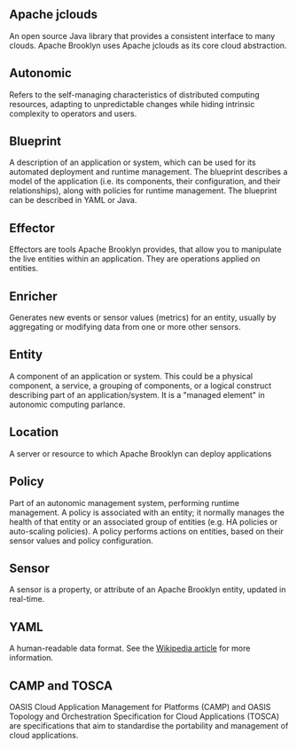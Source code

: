 ## Apache jclouds
An open source Java library that provides a consistent interface to many
clouds. Apache Brooklyn uses Apache jclouds as its core cloud abstraction.

## Autonomic
Refers to the self-managing characteristics of distributed computing resources,
adapting to unpredictable changes while hiding intrinsic complexity to
operators and users.

## Blueprint
A description of an application or system, which can be used for its automated
deployment and runtime management. The blueprint describes a model of the
application (i.e. its components, their configuration, and their
relationships), along with policies for runtime management. The blueprint can
be described in YAML or Java.

## Effector
Effectors are tools Apache Brooklyn provides, that allow you to manipulate the live entities within an application.
They are operations applied on entities.

## Enricher
Generates new events or sensor values (metrics) for an entity, usually by aggregating 
or modifying data from one or more other sensors.

## Entity
A component of an application or system. This could be a physical component, a
service, a grouping of components, or a logical construct describing part of an
application/system. It is a "managed element" in autonomic computing parlance.

## Location
A server or resource to which Apache Brooklyn can deploy applications

## Policy
Part of an autonomic management system, performing runtime management. A policy
is associated with an entity; it normally manages the health of that entity
or an associated group of entities (e.g. HA policies or auto-scaling policies).
A policy performs actions on entities, based on their sensor values and policy configuration.

## Sensor
A sensor is a property, or attribute of an Apache Brooklyn entity, updated in real-time.

## YAML
A human-readable data format. See the [Wikipedia article](http://en.wikipedia.org/wiki/YAML) for more information.

## CAMP and TOSCA

OASIS Cloud Application Management for Platforms (CAMP) and OASIS Topology and
Orchestration Specification for Cloud Applications (TOSCA) are specifications
that aim to standardise the portability and management of cloud applications.
